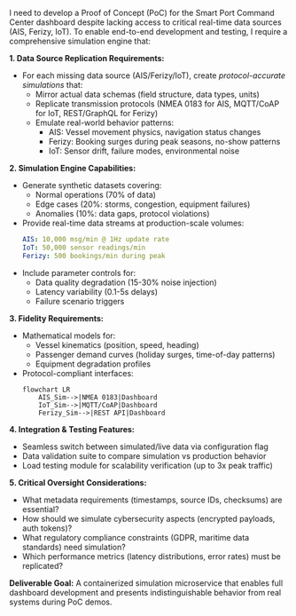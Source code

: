 I need to develop a Proof of Concept (PoC) for the Smart Port Command Center dashboard despite lacking access to critical real-time data sources (AIS, Ferizy, IoT). To enable end-to-end development and testing, I require a comprehensive simulation engine that:

**1. Data Source Replication Requirements:**
   - For each missing data source (AIS/Ferizy/IoT), create *protocol-accurate simulations* that:
     - Mirror actual data schemas (field structure, data types, units)
     - Replicate transmission protocols (NMEA 0183 for AIS, MQTT/CoAP for IoT, REST/GraphQL for Ferizy)
     - Emulate real-world behavior patterns:
        * AIS: Vessel movement physics, navigation status changes
        * Ferizy: Booking surges during peak seasons, no-show patterns
        * IoT: Sensor drift, failure modes, environmental noise

**2. Simulation Engine Capabilities:**
   - Generate synthetic datasets covering:
     - Normal operations (70% of data)
     - Edge cases (20%: storms, congestion, equipment failures)
     - Anomalies (10%: data gaps, protocol violations)
   - Provide real-time data streams at production-scale volumes:
     ```yaml
     AIS: 10,000 msg/min @ 1Hz update rate
     IoT: 50,000 sensor readings/min 
     Ferizy: 500 bookings/min during peak
     ```
   - Include parameter controls for:
     - Data quality degradation (15-30% noise injection)
     - Latency variability (0.1-5s delays)
     - Failure scenario triggers

**3. Fidelity Requirements:**
   - Mathematical models for:
     - Vessel kinematics (position, speed, heading)
     - Passenger demand curves (holiday surges, time-of-day patterns)
     - Equipment degradation profiles
   - Protocol-compliant interfaces:
     ```mermaid
     flowchart LR
         AIS_Sim-->|NMEA 0183|Dashboard
         IoT_Sim-->|MQTT/CoAP|Dashboard
         Ferizy_Sim-->|REST API|Dashboard
     ```

**4. Integration & Testing Features:**
   - Seamless switch between simulated/live data via configuration flag
   - Data validation suite to compare simulation vs production behavior
   - Load testing module for scalability verification (up to 3x peak traffic)

**5. Critical Oversight Considerations:**
   - What metadata requirements (timestamps, source IDs, checksums) are essential?
   - How should we simulate cybersecurity aspects (encrypted payloads, auth tokens)?
   - What regulatory compliance constraints (GDPR, maritime data standards) need simulation?
   - Which performance metrics (latency distributions, error rates) must be replicated?

**Deliverable Goal:** A containerized simulation microservice that enables full dashboard development and presents indistinguishable behavior from real systems during PoC demos.